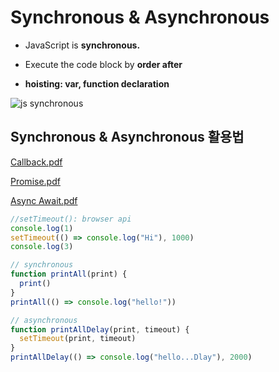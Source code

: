 # Synchronous & Asynchronous

- JavaScript is **synchronous.**

- Execute the code block by **order after**

- **hoisting: var, function declaration**

![js synchronous](https://adrianmejia.com/images/async-vs-sync-concurrency-in-javascript-large.png)

## Synchronous & Asynchronous 활용법

[Callback.pdf](https://github.com/sonseong10/todostudy/files/5779209/Callback.pdf)

[Promise.pdf](https://github.com/sonseong10/todostudy/files/5779211/Promise.pdf)

[Async Await.pdf](https://github.com/sonseong10/todostudy/files/5779604/async__await_.pdf)

```jsx
//setTimeout(): browser api
console.log(1)
setTimeout(() => console.log("Hi"), 1000)
console.log(3)

// synchronous
function printAll(print) {
  print()
}
printAll(() => console.log("hello!"))

// asynchronous
function printAllDelay(print, timeout) {
  setTimeout(print, timeout)
}
printAllDelay(() => console.log("hello...Dlay"), 2000)
```
